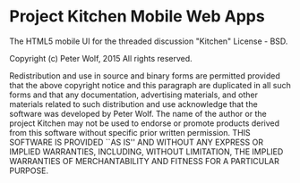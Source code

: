 Project Kitchen Mobile Web Apps
=========================================================

The HTML5 mobile UI for the threaded discussion "Kitchen"
License - BSD.

Copyright (c) Peter Wolf, 2015
All rights reserved.

Redistribution and use in source and binary forms are permitted
provided that the above copyright notice and this paragraph are
duplicated in all such forms and that any documentation,
advertising materials, and other materials related to such
distribution and use acknowledge that the software was developed
by Peter Wolf. The name of the author or the project Kitchen 
may not be used to endorse or promote products derived
from this software without specific prior written permission.
THIS SOFTWARE IS PROVIDED ``AS IS'' AND WITHOUT ANY EXPRESS OR
IMPLIED WARRANTIES, INCLUDING, WITHOUT LIMITATION, THE IMPLIED
WARRANTIES OF MERCHANTABILITY AND FITNESS FOR A PARTICULAR PURPOSE.